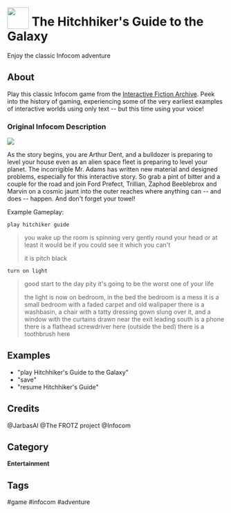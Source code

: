 # <img src='https://rawgithub.com/FortAwesome/Font-Awesome/master/advanced-options/raw-svg/solid/dice.svg' card_color='#40DBB0' width='50' height='50' style='vertical-align:bottom'/> The Hitchhiker's Guide to the Galaxy
Enjoy the classic Infocom adventure

## About 
Play this classic Infocom game from the [Interactive Fiction Archive](http://www.ifarchive.org/).  Peek into the history of gaming, experiencing some of the very earliest examples of interactive worlds using only text -- but this time using your voice!

### Original Infocom Description
![](http://infocom.elsewhere.org/gallery/hhgttg/front_th.jpg)

As the story begins, you are Arthur Dent, and a bulldozer is preparing to level your house even as an alien space fleet is preparing to level your planet. The incorrigible Mr. Adams has written new material and designed problems, especially for this interactive story. So grab a pint of bitter and a couple for the road and join Ford Prefect, Trillian, Zaphod Beeblebrox and Marvin on a cosmic jaunt into the outer reaches where anything can -- and does -- happen. And don't forget your towel!

Example Gameplay:

 ``play hitchiker guide``

  > you wake up
  > the room is spinning very gently round your head
  > or at least it would be if you could see it which you can't
  > 
 > it is pitch black
 > 
 > 

 ``turn on light``

 > good start to the day
 > pity it's going to be the worst one of your life
 > 
 > the light is now on
 > bedroom, in the bed the bedroom is a mess
 > it is a small bedroom with a faded carpet and old wallpaper
 > there is a washbasin, a chair with a tatty dressing gown slung over it, and a window with the curtains drawn
 > near the exit leading south is a phone
 > there is a flathead screwdriver here
 > (outside the bed) there is a toothbrush here

## Examples 
* "play Hitchhiker's Guide to the Galaxy"
* "save"
* "resume Hitchhiker's Guide"

## Credits 
@JarbasAl
@The FROTZ project
@Infocom

## Category
**Entertainment**

## Tags
#game
#infocom
#adventure